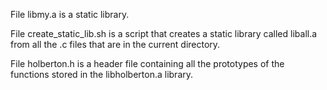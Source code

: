 File libmy.a is a static library.

File create_static_lib.sh is a script that creates a static library called liball.a from all the .c files that are in the current directory.

File holberton.h is a header file containing all the prototypes of the functions stored in the libholberton.a library.
